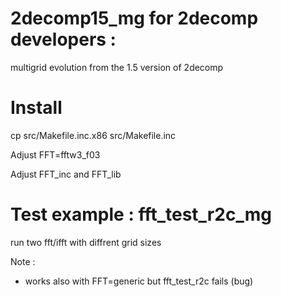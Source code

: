 # 2decomp15_mg for 2decomp developers : 

multigrid evolution from the 1.5 version of 2decomp

# Install
cp src/Makefile.inc.x86 src/Makefile.inc

Adjust FFT=fftw3_f03

Adjust FFT_inc and FFT_lib

# Test example : fft_test_r2c_mg

run two fft/ifft with diffrent grid sizes

Note :
 
* works also with FFT=generic but fft_test_r2c fails (bug) 
